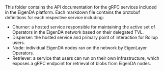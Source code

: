 This folder contains the API documentation for the gRPC services included in the EigenDA platform. Each markdown file contains the protobuf definitions for each respective service including:
- Churner: a hosted service responsible for maintaining the active set of Operators in the EigenDA network based on their delegated TVL.
- Disperser: the hosted service and primary point of interaction for Rollup users.
- Node: individual EigenDA nodes ran on the network by EigenLayer Operators.
- Retriever: a service that users can run on their own infrastructure, which exposes a gRPC endpoint for retrieval of blobs from EigenDA nodes.

